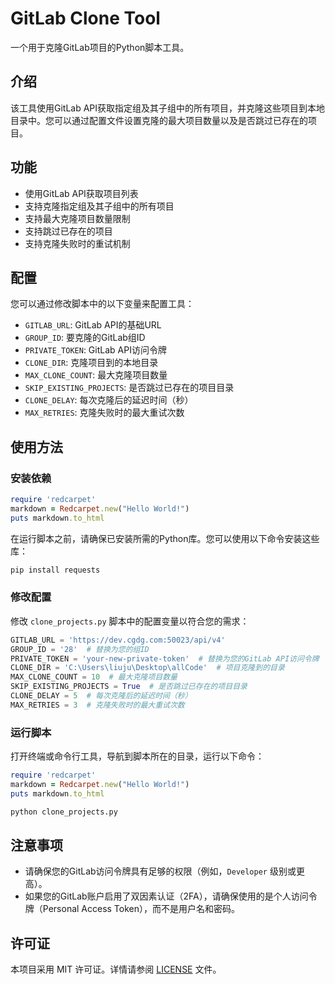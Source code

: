 
# GitLab Clone Tool

一个用于克隆GitLab项目的Python脚本工具。

## 介绍

该工具使用GitLab API获取指定组及其子组中的所有项目，并克隆这些项目到本地目录中。您可以通过配置文件设置克隆的最大项目数量以及是否跳过已存在的项目。

## 功能

- 使用GitLab API获取项目列表
- 支持克隆指定组及其子组中的所有项目
- 支持最大克隆项目数量限制
- 支持跳过已存在的项目
- 支持克隆失败时的重试机制

## 配置

您可以通过修改脚本中的以下变量来配置工具：

- `GITLAB_URL`: GitLab API的基础URL
- `GROUP_ID`: 要克隆的GitLab组ID
- `PRIVATE_TOKEN`: GitLab API访问令牌
- `CLONE_DIR`: 克隆项目到的本地目录
- `MAX_CLONE_COUNT`: 最大克隆项目数量
- `SKIP_EXISTING_PROJECTS`: 是否跳过已存在的项目目录
- `CLONE_DELAY`: 每次克隆后的延迟时间（秒）
- `MAX_RETRIES`: 克隆失败时的最大重试次数

## 使用方法

### 安装依赖

```ruby
require 'redcarpet'
markdown = Redcarpet.new("Hello World!")
puts markdown.to_html
```

在运行脚本之前，请确保已安装所需的Python库。您可以使用以下命令安装这些库：

```sh
pip install requests
```

### 修改配置

修改 `clone_projects.py` 脚本中的配置变量以符合您的需求：

```python
GITLAB_URL = 'https://dev.cgdg.com:50023/api/v4'
GROUP_ID = '28'  # 替换为您的组ID
PRIVATE_TOKEN = 'your-new-private-token'  # 替换为您的GitLab API访问令牌
CLONE_DIR = 'C:\Users\liuju\Desktop\allCode'  # 项目克隆到的目录
MAX_CLONE_COUNT = 10  # 最大克隆项目数量
SKIP_EXISTING_PROJECTS = True  # 是否跳过已存在的项目目录
CLONE_DELAY = 5  # 每次克隆后的延迟时间（秒）
MAX_RETRIES = 3  # 克隆失败时的最大重试次数
```

### 运行脚本

打开终端或命令行工具，导航到脚本所在的目录，运行以下命令：

```ruby
require 'redcarpet'
markdown = Redcarpet.new("Hello World!")
puts markdown.to_html
```

```sh
python clone_projects.py
```

## 注意事项

- 请确保您的GitLab访问令牌具有足够的权限（例如，`Developer` 级别或更高）。
- 如果您的GitLab账户启用了双因素认证（2FA），请确保使用的是个人访问令牌（Personal Access Token），而不是用户名和密码。

## 许可证

本项目采用 MIT 许可证。详情请参阅 [LICENSE](LICENSE) 文件。
